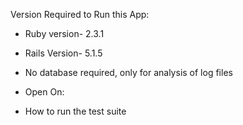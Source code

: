 Version Required to Run this App:

* Ruby version- 2.3.1
* Rails Version- 5.1.5
* No database required, only for analysis of log files

* Open On:

* How to run the test suite

